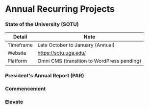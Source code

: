 # Annual Recurring Projects

### State of the University (SOTU)
| Detail | Note |
| ------ | ---- |
| Timeframe | Late October to January (Annual) |
| Website | https://sotu.uga.edu/ |
| Platform | Omni CMS (transition to WordPress pending) |



### President's Annual Report (PAR)

### Commencement

### Elevate

